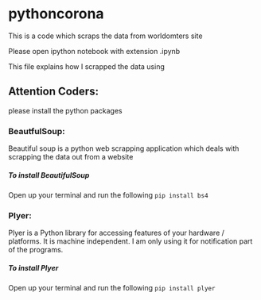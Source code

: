# pythoncorona
This is a code which scraps the data from worldomters site

Please open ipython notebook
with extension .ipynb

This file explains how I scrapped the data using

## Attention Coders:
please install the python packages

### BeautfulSoup:
Beautiful soup is a python web scrapping application which deals with scrapping the data out from a website
##### To install BeautifulSoup
Open up your terminal and run the following
`pip install bs4`

### Plyer:
Plyer is a Python library for accessing features of your hardware / platforms. It is machine independent. I am 
only using it for notification part of the programs.
##### To install Plyer
Open up your terminal and run the following
`pip install plyer`
